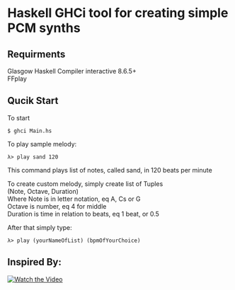# Haskell GHCi tool for creating simple PCM synths

## Requirments
Glasgow Haskell Compiler interactive 8.6.5+  
FFplay  

## Qucik Start
To start  
```console
$ ghci Main.hs 
```
To play sample melody:
```console
λ> play sand 120  
```
This command plays list of notes, called sand, in 120 beats per minute  

To create custom melody, simply create list of Tuples  
(Note, Octave, Duration)  
Where Note is in letter notation, eq A, Cs or G  
Octave is number, eq 4 for middle  
Duration is time in relation to beats, eq 1 beat, or 0.5   

After that simply type:
```console
λ> play (yourNameOfList) (bpmOfYourChoice)
```

## Inspired By:
[![Watch the Video](https://i.ytimg.com/vi/FYTZkE5BZ-0/hqdefault.jpg)](https://www.youtube.com/watch?v=FYTZkE5BZ-0)

